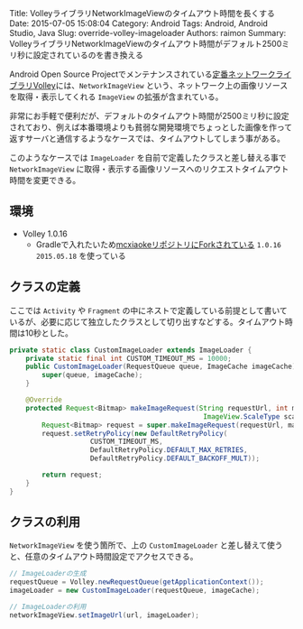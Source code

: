 Title: VolleyライブラリNetworkImageViewのタイムアウト時間を長くする
Date: 2015-07-05 15:08:04
Category: Android
Tags: Android, Android Studio, Java
Slug: override-volley-imageloader
Authors: raimon
Summary: VolleyライブラリNetworkImageViewのタイムアウト時間がデフォルト2500ミリ秒に設定されているのを書き換える

Android Open Source Projectでメンテナンスされている[定番ネットワークライブラリVolley](https://android.googlesource.com/platform/frameworks/volley)には、`NetworkImageView` という、ネットワーク上の画像リソースを取得・表示してくれる `ImageView` の拡張が含まれている。

非常にお手軽で便利だが、デフォルトのタイムアウト時間が2500ミリ秒に設定されており、例えば本番環境よりも貧弱な開発環境でちょっとした画像を作って返すサーバと通信するようなケースでは、タイムアウトしてしまう事がある。

このようなケースでは `ImageLoader` を自前で定義したクラスと差し替える事で `NetworkImageView` に取得・表示する画像リソースへのリクエストタイムアウト時間を変更できる。

## 環境

* Volley 1.0.16
    * Gradleで入れたいため[mcxiaokeリポジトリにForkされている](https://github.com/mcxiaoke/android-volley) `1.0.16 2015.05.18` を使っている

## クラスの定義

ここでは `Activity` や `Fragment` の中にネストで定義している前提として書いているが、必要に応じて独立したクラスとして切り出すなどする。タイムアウト時間は10秒とした。

```java
private static class CustomImageLoader extends ImageLoader {
    private static final int CUSTOM_TIMEOUT_MS = 10000;
    public CustomImageLoader(RequestQueue queue, ImageCache imageCache) {
        super(queue, imageCache);
    }

    @Override
    protected Request<Bitmap> makeImageRequest(String requestUrl, int maxWidth, int maxHeight,
                                                ImageView.ScaleType scaleType, final String cacheKey) {
        Request<Bitmap> request = super.makeImageRequest(requestUrl, maxWidth, maxHeight, scaleType, cacheKey);
        request.setRetryPolicy(new DefaultRetryPolicy(
                    CUSTOM_TIMEOUT_MS,
                    DefaultRetryPolicy.DEFAULT_MAX_RETRIES,
                    DefaultRetryPolicy.DEFAULT_BACKOFF_MULT));

        return request;
    }
}
```

## クラスの利用

`NetworkImageView` を使う箇所で、上の `CustomImageLoader` と差し替えて使うと、任意のタイムアウト時間設定でアクセスできる。

```java
// ImageLoaderの生成
requestQueue = Volley.newRequestQueue(getApplicationContext());
imageLoader = new CustomImageLoader(requestQueue, imageCache);

// ImageLoaderの利用
networkImageView.setImageUrl(url, imageLoader);
```
